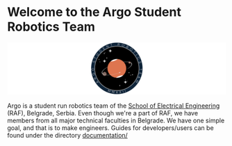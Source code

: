 # Welcome to the Argo Student Robotics Team

![Argo_docs_logo.png](https://github.com/Argo-Student-Robotics-Team/.github/blob/main/profile/Argo_docs_logo.png?raw=true)

Argo is a student run robotics team of the [School of Electrical Engineering](https://www.etf.bg.ac.rs/en) (RAF), Belgrade, Serbia.
Even though we're a part of RAF, we have members from all major technical faculties in Belgrade. We have one simple goal,
and that is to make engineers. Guides for developers/users can be found under the directory [documentation/](https://github.com/Argo-Student-Robotics-Team/.github/tree/main/documentation)

